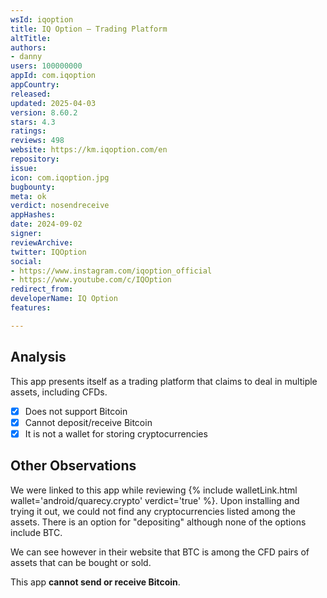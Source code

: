 ```yaml
---
wsId: iqoption
title: IQ Option – Trading Platform
altTitle: 
authors:
- danny
users: 100000000
appId: com.iqoption
appCountry: 
released: 
updated: 2025-04-03
version: 8.60.2
stars: 4.3
ratings: 
reviews: 498
website: https://km.iqoption.com/en
repository: 
issue: 
icon: com.iqoption.jpg
bugbounty: 
meta: ok
verdict: nosendreceive
appHashes: 
date: 2024-09-02
signer: 
reviewArchive: 
twitter: IQOption
social:
- https://www.instagram.com/iqoption_official
- https://www.youtube.com/c/IQOption
redirect_from: 
developerName: IQ Option
features: 

---
```


## Analysis

This app presents itself as a trading platform that claims to deal in multiple assets, including CFDs.

- ☒ Does not support Bitcoin
- ☒ Cannot deposit/receive Bitcoin
- ☒ It is not a wallet for storing cryptocurrencies

## Other Observations

We were linked to this app while reviewing {% include walletLink.html wallet='android/quarecy.crypto' verdict='true' %}. Upon installing and trying it out, we could not find any cryptocurrencies listed among the assets. There is an option for "depositing" although none of the options include BTC. 

We can see however in their website that BTC is among the CFD pairs of assets that can be bought or sold.

This app **cannot send or receive Bitcoin**.
